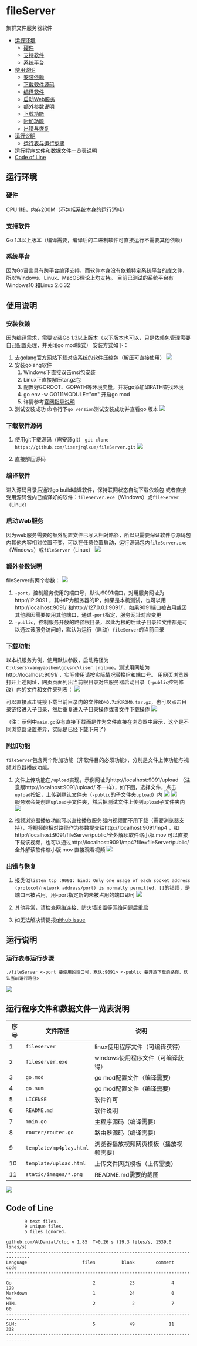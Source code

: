 # fileServer
集群文件服务器软件

  * [运行环境](#运行环境)
    + [硬件](#硬件)
    + [支持软件](#支持软件)
    + [系统平台](#系统平台)
  * [使用说明](#使用说明)
    + [安装依赖](#安装依赖)
    + [下载软件源码](#下载软件源码)
    + [编译软件](#编译软件)
    + [启动Web服务](#启动web服务)
    + [额外参数说明](#额外参数说明)
    + [下载功能](#下载功能)
    + [附加功能](#附加功能)
    + [出错与恢复](#出错与恢复)
  * [运行说明](#运行说明)
    + [运行表与运行步骤](#运行表与运行步骤)
  * [运行程序文件和数据文件一览表说明](#运行程序文件和数据文件一览表说明)
  * [Code of Line](#code-of-line)


## 运行环境
### 硬件
CPU 1核，内存200M（不包括系统本身的运行消耗）

### 支持软件
Go 1.3以上版本（编译需要，编译后的二进制软件可直接运行不需要其他依赖）

### 系统平台
因为Go语言具有跨平台编译支持，而软件本身没有依赖特定系统平台的库文件，所以Windows、Linux、MacOS理论上均支持。
目前已测试的系统平台有Windows10 和Linux 2.6.32

## 使用说明
### 安装依赖
因为编译需求，需要安装Go 1.3以上版本（以下版本也可以，只是依赖包管理需要自己配置处理，并关闭go mod模式）
安装方式如下：
1. 去[golang官方网站](https://golang.org/dl/)下载对应系统的软件压缩包（解压可直接使用）
![](static/images/dl.png)
2. 安装golang软件
    1. Windows下直接双击msi包安装
    2. Linux下直接解压tar.gz包
    3. 配置好GOROOT、GOPATH等环境变量，并将go添加如PATH查找环境
    4. go env -w GO111MODULE="on" 开启go mod
    5. 详情参考[官网指导说明](https://golang.org/doc/install)
3. 测试安装成功
命令行下`go version`测试安装成功并查看go 版本
![](static/images/go.version.png)
 

### 下载软件源码
1.	使用git下载源码（需安装git）
`git clone https://github.com/liserjrqlxue/fileServer.git`
![](static/images/git.clone.png)
 
2.	直接解压源码

### 编译软件
进入源码目录后通过go build编译软件，保持联网状态自动下载依赖包
或者直接受用源码包内已编译好的软件：`fileServer.exe`（Windows）或`fileServer`（Linux）

### 启动Web服务
因为web服务需要的额外配置文件已写入相对路径，所以只需要保证软件与源码包内其他内容相对位置不变，可以在任意位置启动，运行源码包内`fileServer.exe`（Windows）或`fileServer`（Linux）
![](static/images/start.png)
 

### 额外参数说明
fileServer有两个参数：
![](static/images/usage.png)
 
1.	`-port`，控制服务使用的端口号，默认:9091端口，对用服务网址为 http://IP:9091 ，其中IP为服务器的IP，如果是本机测试，也可以用http://localhost:9091/ 和http://127.0.0.1:9091/ ，如果9091端口被占用或因其他原因需要使用其他端口，通过`-port`指定，服务网址对应变更
2.	`-public`，控制服务开放的路径根目录，以此为根的后续子目录和文件都是可以通过该服务访问的，默认为运行（启动）`fileServer`的当前目录

### 下载功能
以本机服务为例，使用默认参数，启动路径为`C:\Users\wangyaoshen\go\src\liser.jrqlxue`，测试用网址为http://localhost:9091/ ，实际使用请按实际情况替换IP和端口号。
用网页浏览器打开上述网址，网页页面列出当前根目录对应服务器启动目录（`-public`控制修改）内的文件和文件夹列表：
![](static/images/7.png)
 
可以直接点击链接下载当前目录内的文件`RDMO.7z`和`RDMO.tar.gz`，也可以点击目录链接进入子目录，然后重复进入子目录操作或者文件下载操作
![](static/images/8.png)
 
（注：示例中`main.go`没有直接下载而是作为文件直接在浏览器中展示，这个是不同浏览器设置差异，实际是已经下载下来了）

### 附加功能
`fileServer`包含两个附加功能（非软件目的必须功能），分别是文件上传功能与视频浏览器播放功能。
1.	文件上传功能在`/upload`实现，示例网址为http://localhost:9091/upload （注意跟http://localhost:9091/upload/ 不一样），如下图，选择文件，点击`upload`按钮，上传到默认文件夹（`-public`的子文件夹`upload`）内
![](static/images/9.png)
![](static/images/10.png)  
服务器会先创建`upload`子文件夹，然后把测试文件上传到`upload`子文件夹内
![](static/images/11.png)  
 
2.	视频浏览器播放功能可以直接播放服务器内视频而不用下载（需要浏览器支持），将视频的相对路径作为参数提交给http://localhost:9091/mp4 ，如http://localhost:9091/fileServer/public/全外解读软件缩小版.mov 可以直接下载该视频，也可以通过http://localhost:9091/mp4?file=fileServer/public/全外解读软件缩小版.mov 直接观看视频
![](static/images/12.png)  
 
### 出错与恢复
1.	报类似`listen tcp :9091: bind: Only one usage of each socket address (protocol/network address/port) is normally permitted. []`的错误，是端口已被占用，用-port指定新的未被占用的端口即可
![](static/images/err.png)
 
2.	其他异常，请检查网络连接、防火墙设置等网络问题后重启
3.	如无法解决请提报[github issue](../../issues)

## 运行说明
### 运行表与运行步骤
```shell script
./fileServer <-port 要使用的端口号，默认:9091> <-public 要开放下载的路径，默认当前运行路径>
```
![](static/images/usage2.png)  

## 运行程序文件和数据文件一览表说明
序号|文件路径|说明
----|-------|----
1	|`fileserver`|	linux使用程序文件（可编译获得）
2	|`fileserver.exe`|	windows使用程序文件（可编译获得）
3	|`go.mod`|	go mod配置文件（编译需要）
4	|`go.sum`|	go mod配置文件（编译需要）
5	|`LICENSE`|	软件许可
6	|`README.md`|	软件说明
7	|`main.go`|	主程序源码（编译需要）
8	|`router/router.go`|	路由器源码（编译需要）
9	|`template/mp4play.html`|	浏览器播放视频网页模板（播放视频需要）
10	|`template/upload.html`|	上传文件网页模板（上传需要）
11	|`static/images/*.png`|	README.md需要的截图

![](static/images/tree.png)

## Code of Line
```
       9 text files.
       9 unique files.                              
       5 files ignored.

github.com/AlDanial/cloc v 1.85  T=0.26 s (19.3 files/s, 1539.0 lines/s)
-------------------------------------------------------------------------------
Language                     files          blank        comment           code
-------------------------------------------------------------------------------
Go                               2             23              4            179
Markdown                         1             24              0             99
HTML                             2              2              7             60
-------------------------------------------------------------------------------
SUM:                             5             49             11            338
-------------------------------------------------------------------------------
```
